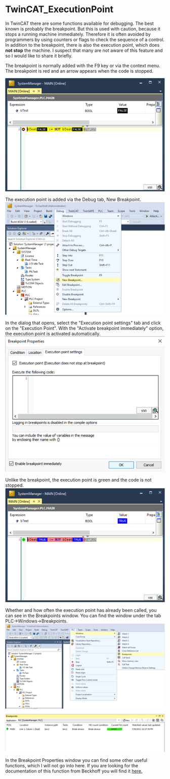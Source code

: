# TwinCAT_ExecutionPoint
In TwinCAT there are some functions available for debugging. The best known is probably the breakpoint. But this is used with caution, because it stops a running machine immediately. Therefore it is often avoided by programmers by using counters or flags to check the sequence of a control.  In addition to the breakpoint, there is also the execution point, which does **not stop** the machine.  I suspect that many are not aware of this feature and so I would like to share it briefly. 


The breakpoint is normally added with the F9 key or via the context menu.
The breakpoint is red and an arrow appears when the code is stopped.

![alt text](https://github.com/FellowWithLaptop/TwinCAT_ExecutionPoint/blob/0f8f10a880d5b4fa254364d59b9c45067c95bae0/Breakpoint.png?raw=true)

The execution point is added via the Debug tab, New Breakpoint.
![alt text](https://github.com/FellowWithLaptop/TwinCAT_ExecutionPoint/blob/0f8f10a880d5b4fa254364d59b9c45067c95bae0/New_Breakpoint.png?raw=true)

In the dialog that opens, select the "Execution point settings" tab and click on the "Execution Point".
With the "Activate breakpoint immediately" option, the execution point is activated automatically. 
![alt text](https://github.com/FellowWithLaptop/TwinCAT_ExecutionPoint/blob/0f8f10a880d5b4fa254364d59b9c45067c95bae0/New_ExecutionPoint.png?raw=true)

Unlike the breakpoint, the execution point is green and the code is not stopped.
![alt text](https://github.com/FellowWithLaptop/TwinCAT_ExecutionPoint/blob/0f8f10a880d5b4fa254364d59b9c45067c95bae0/ExecutionPoint.png?raw=true)

Whether and how often the execution point has already been called, you can see in the Breakpoints window.
You can find the window under the tab PLC->Windows->Breakpoints. 
![alt text](https://github.com/FellowWithLaptop/TwinCAT_ExecutionPoint/blob/0f8f10a880d5b4fa254364d59b9c45067c95bae0/OpenBreakpoints.png?raw=true)

![alt text](https://github.com/FellowWithLaptop/TwinCAT_ExecutionPoint/blob/0f8f10a880d5b4fa254364d59b9c45067c95bae0/Breakpoints.png?raw=true)

In the Breakpoint Properties window you can find some other useful functions, which I will not go into here.
If you are looking for the documentation of this function from Beckhoff you will find it [here.](https://infosys.beckhoff.com/content/1033/tc3_plc_intro/2527568011.html?id=5008915087046204059 "Beckhoff")
